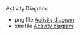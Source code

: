 
Activity Diagram:

 - png file [Activity diagram](./ActivityUML.PNG)
 - xmi file [Activity diagram](./ActivityUML.xmi)

